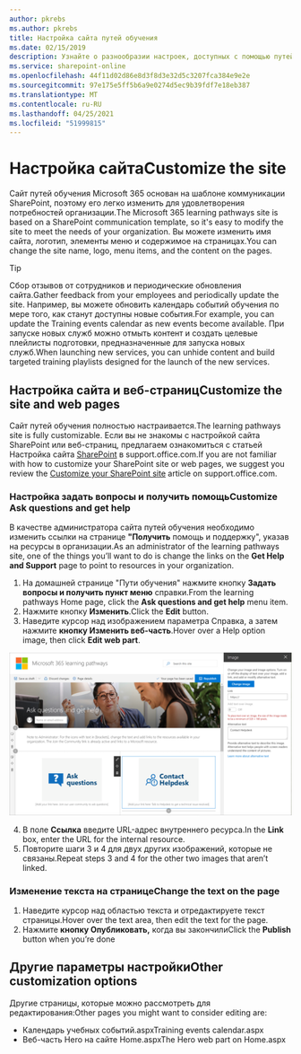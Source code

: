 ```yaml
---
author: pkrebs
ms.author: pkrebs
title: Настройка сайта путей обучения
ms.date: 02/15/2019
description: Узнайте о разнообразии настроек, доступных с помощью путей обучения Microsoft 365
ms.service: sharepoint-online
ms.openlocfilehash: 44f11d02d86e8d3f8d3e32d5c3207fca384e9e2e
ms.sourcegitcommit: 97e175e5ff5b6a9e0274d5ec9b39fdf7e18eb387
ms.translationtype: MT
ms.contentlocale: ru-RU
ms.lasthandoff: 04/25/2021
ms.locfileid: "51999815"
---
```

# <a name="customize-the-site"></a><span data-ttu-id="01421-103">Настройка сайта</span><span class="sxs-lookup"><span data-stu-id="01421-103">Customize the site</span></span>

<span data-ttu-id="01421-104">Сайт путей обучения Microsoft 365 основан на шаблоне коммуникации SharePoint, поэтому его легко изменить для удовлетворения потребностей организации.</span><span class="sxs-lookup"><span data-stu-id="01421-104">The Microsoft 365 learning pathways site is based on a SharePoint communication template, so it's easy to modify the site to meet the needs of your organization.</span></span> <span data-ttu-id="01421-105">Вы можете изменить имя сайта, логотип, элементы меню и содержимое на страницах.</span><span class="sxs-lookup"><span data-stu-id="01421-105">You can change the site name, logo, menu items, and the content on the pages.</span></span> 

> [!TIP]
> <span data-ttu-id="01421-106">Сбор отзывов от сотрудников и периодические обновления сайта.</span><span class="sxs-lookup"><span data-stu-id="01421-106">Gather feedback from your employees and periodically update the site.</span></span> <span data-ttu-id="01421-107">Например, вы можете обновить календарь событий обучения по мере того, как станут доступны новые события.</span><span class="sxs-lookup"><span data-stu-id="01421-107">For example, you can update the Training events calendar as new events become available.</span></span> <span data-ttu-id="01421-108">При запуске новых служб можно отмыть контент и создать целевые плейлисты подготовки, предназначенные для запуска новых служб.</span><span class="sxs-lookup"><span data-stu-id="01421-108">When launching new services, you can unhide content and build targeted training playlists designed for the launch of the new services.</span></span> 

## <a name="customize-the-site-and-web-pages"></a><span data-ttu-id="01421-109">Настройка сайта и веб-страниц</span><span class="sxs-lookup"><span data-stu-id="01421-109">Customize the site and web pages</span></span>

<span data-ttu-id="01421-110">Сайт путей обучения полностью настраивается.</span><span class="sxs-lookup"><span data-stu-id="01421-110">The learning pathways site is fully customizable.</span></span> <span data-ttu-id="01421-111">Если вы не знакомы с настройкой сайта SharePoint или веб-страниц, предлагаем ознакомиться с статьей Настройка сайта [SharePoint](https://support.office.com/article/customize-your-sharepoint-site-320b43e5-b047-4fda-8381-f61e8ac7f59b) в support.office.com.</span><span class="sxs-lookup"><span data-stu-id="01421-111">If you are not familiar with how to customize your SharePoint site or web pages, we suggest you review the [Customize your SharePoint site](https://support.office.com/article/customize-your-sharepoint-site-320b43e5-b047-4fda-8381-f61e8ac7f59b) article on support.office.com.</span></span> 

### <a name="customize-ask-questions-and-get-help"></a><span data-ttu-id="01421-112">Настройка задать вопросы и получить помощь</span><span class="sxs-lookup"><span data-stu-id="01421-112">Customize Ask questions and get help</span></span>

<span data-ttu-id="01421-113">В качестве администратора сайта путей обучения необходимо изменить ссылки на странице **"Получить** помощь и поддержку", указав на ресурсы в организации.</span><span class="sxs-lookup"><span data-stu-id="01421-113">As an administrator of the learning pathways site, one of the things you’ll want to do is change the links on the **Get Help and Support** page to point to resources in your organization.</span></span> 

1.  <span data-ttu-id="01421-114">На домашней странице "Пути обучения" нажмите кнопку **Задать вопросы и получить пункт меню** справки.</span><span class="sxs-lookup"><span data-stu-id="01421-114">From the learning pathways Home page, click the **Ask questions and get help** menu item.</span></span>
2.  <span data-ttu-id="01421-115">Нажмите кнопку **Изменить**.</span><span class="sxs-lookup"><span data-stu-id="01421-115">Click the **Edit** button.</span></span>
3.  <span data-ttu-id="01421-116">Наведите курсор над изображением параметра Справка, а затем нажмите **кнопку Изменить веб-часть**.</span><span class="sxs-lookup"><span data-stu-id="01421-116">Hover over a Help option image, then click **Edit web part**.</span></span>

![cg-edithelp.png](media/cg-edithelp.png)

4.  <span data-ttu-id="01421-118">В поле **Ссылка** введите URL-адрес внутреннего ресурса.</span><span class="sxs-lookup"><span data-stu-id="01421-118">In the **Link** box, enter the URL for the internal resource.</span></span> 
5.  <span data-ttu-id="01421-119">Повторите шаги 3 и 4 для двух других изображений, которые не связаны.</span><span class="sxs-lookup"><span data-stu-id="01421-119">Repeat steps 3 and 4 for the other two images that aren’t linked.</span></span>

### <a name="change-the-text-on-the-page"></a><span data-ttu-id="01421-120">Изменение текста на странице</span><span class="sxs-lookup"><span data-stu-id="01421-120">Change the text on the page</span></span>

1. <span data-ttu-id="01421-121">Наведите курсор над областью текста и отредактируете текст страницы.</span><span class="sxs-lookup"><span data-stu-id="01421-121">Hover over the text area, then edit the text for the page.</span></span> 
2. <span data-ttu-id="01421-122">Нажмите **кнопку Опубликовать,** когда вы закончили</span><span class="sxs-lookup"><span data-stu-id="01421-122">Click the **Publish** button when you’re done</span></span>

## <a name="other-customization-options"></a><span data-ttu-id="01421-123">Другие параметры настройки</span><span class="sxs-lookup"><span data-stu-id="01421-123">Other customization options</span></span>
<span data-ttu-id="01421-124">Другие страницы, которые можно рассмотреть для редактирования:</span><span class="sxs-lookup"><span data-stu-id="01421-124">Other pages you might want to consider editing are:</span></span>

- <span data-ttu-id="01421-125">Календарь учебных событий.aspx</span><span class="sxs-lookup"><span data-stu-id="01421-125">Training events calendar.aspx</span></span>
- <span data-ttu-id="01421-126">Веб-часть Hero на сайте Home.aspx</span><span class="sxs-lookup"><span data-stu-id="01421-126">The Hero web part on Home.aspx</span></span>


